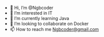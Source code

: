 - 👋 Hi, I’m @Ngbcoder
- 👀 I’m interested in IT
- 🌱 I’m currently learning Java
- 💞️ I’m looking to collaborate on Docker
- 📫 How to reach me Ngbcoder@gmail.com

